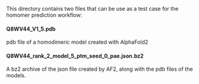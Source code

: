 This directory contains two files that can be use as a test case for the homomer prediction workflow:

#### Q8WV44_V1_5.pdb 

pdb file of a homodimeric model created with AlphaFold2

#### Q8WV44_rank_2_model_5_ptm_seed_0_pae.json.bz2

A bz2 archive of the json file created by AF2, along with the pdb files of the models.
